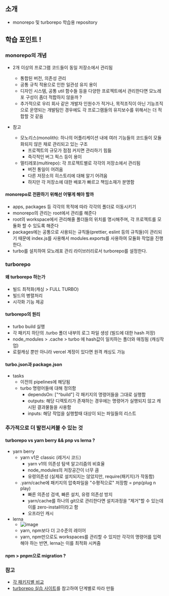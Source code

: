 ## 소개
- monorepo 및 turborepo 학습용 repository

## 학습 포인트 !
### monorepo의 개념  

- 2개 이상의 프로그램 코드들이 동일 저장소에서 관리됨
  - 통합된 버전, 의존성 관리
  - 공통 규칙 적용으로 인한 일관성 유지 용이
  - 디자인 시스템, 공통 util 함수들 등을 다양한 프로젝트에서 관리한다면 모노레포 구성이 좀더 적합하지 않을까 ?
  - 추가적으로 우리 회사 같은 개발자 인원수가 적거나, 목적조직이 아닌 기능조직으로 운영되는 개발팀인 경우에도 각 프로그램들의 유지보수를 위해서는 더 적합할 것 같음
    
- 참고
  - 모노리스(monolith): 하나의 어플리케이션 내에 여러 기능들의 코드들이 모듈화되지 않은 채로 관리되고 있는 구조
    - 프로젝트의 규모가 점점 커지면 관리하기 힘듦
    - 즉각적인 버그 픽스 등이 용이 
  - 멀티레포(multirepo): 각 프로젝트별로 각각의 저장소에서 관리됨
    - 버전 통일이 어려움
    - 다른 저장소의 히스토리에 대해 알기 어려움
    - 하지만 각 저장소에 대한 배포가 빠르고 책임소재가 분명함  

#### monorepo로 전환하기 위해선 어떻게 해야 할까 
- apps, packages 등 각각의 목적에 따라 각각의 폴더로 이동시키기
- monorepo의 관리는 root에서 관리를 해준다
- root의 workspace에서 관리해줄 폴더들의 위치를 명시해주며, 각 프로젝트를 모듈화 할 수 있도록 해준다
- packages에는 공통으로 사용되는 규칙들(prettier, eslint 등의 규칙들)이 관리되기 때문에 index.js를 사용해서 modules.exports를 사용하여 모듈화 작업을 진행한다.
- turbo를 설치하여 모노레포 관리 라이브러리로서 turborepo를 설정한다.

### turborepo

#### 왜 turborepo 하는가 
- 빌드 최적화(캐싱 > FULL TURBO)
- 빌드의 병렬처리
- 시각화 기능 제공

#### turborepo의 원리
- turbo build 실행
- 각 패키지 하단의 .turbo 폴더 내부의 로그 파일 생성 (빌드에 대한 hash 저장)
- node_modules > .cache > turbo 에 hash값이 일치하는 폴더와 매칭됨 (캐싱작업)
- 로컬캐싱 뿐만 아니라 vercel 계정이 있다면 원격 캐싱도 가능

#### turbo.json과 package.json
- tasks
  - 이전의 pipelines에 해당됨
  - turbo 명령어들에 대해 정의함
    - dependsOn: ["^build"] 각 패키지의 명령어들을 그대로 실행함
    - outputs: 해당 디렉토리가 존재하는 경우에는 명령어가 실행되지 않고 캐시된 결과물들을 사용함
    - inputs: 해당 작업을 실행할때 대상이 되는 파일들의 리스트

### 추가적으로 더 발전시켜볼 수 있는 것
#### turborepo vs yarn berry && pnp vs lerna ?
- yarn berry
  - yarn v1은 classic (레거시 코드)
    - yarn v1의 의존성 탐색 알고리즘의 비효율
    - node_modules의 저장공간이 너무 큼
    - 유령의존성 (실제로 설치되지는 않았지만, require(패키지)가 작동함)
  - .yarn/cache에 패키지의 압축파일을 "수평적으로" 저장함 = pnp(plug n play)
    - 빠른 의존성 검색, 빠른 설치, 유령 의존성 방지
    - yarn/cache를 하나의 git으로 관리한다면 설치과정을 "제거"할 수 있는데 이를 zero-install이라고 함
    - 오프라인 캐시
- lerna
  -  ![image](https://github.com/okcorn/turborepo-test/assets/81691954/01802089-7609-4a30-b846-3ec02b2b1954)
  - yarn, npm보다 더 고수준의 레이어
  - yarn, npm만으로도 workspaces를 관리할 수 있지만 각각의 명령어를 입력해야 하는 반면, lerna는 이를 최적화 시켜줌
#### npm > pnpm으로 migration ?

### 참고
- [각 패키지별 비교](https://d2.naver.com/helloworld/7553804)
- [turborepo 실습 사이트](https://www.pixelmatters.com/blog/how-to-manage-multiple-front-end-projects-with-a-monorepo)를 참고하여 단계별로 따라 만듦
